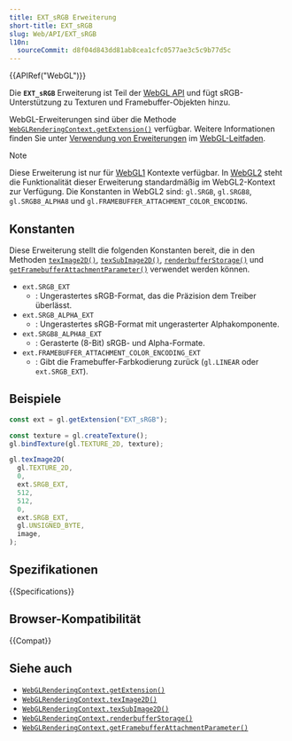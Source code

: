 ```yaml
---
title: EXT_sRGB Erweiterung
short-title: EXT_sRGB
slug: Web/API/EXT_sRGB
l10n:
  sourceCommit: d8f04d843dd81ab8cea1cfc0577ae3c5c9b77d5c
---
```


{{APIRef("WebGL")}}

Die **`EXT_sRGB`** Erweiterung ist Teil der [WebGL API](/de/docs/Web/API/WebGL_API) und fügt sRGB-Unterstützung zu Texturen und Framebuffer-Objekten hinzu.

WebGL-Erweiterungen sind über die Methode [`WebGLRenderingContext.getExtension()`](/de/docs/Web/API/WebGLRenderingContext/getExtension) verfügbar. Weitere Informationen finden Sie unter [Verwendung von Erweiterungen](/de/docs/Web/API/WebGL_API/Using_Extensions) im [WebGL-Leitfaden](/de/docs/Web/API/WebGL_API/Tutorial).

> [!NOTE]
> Diese Erweiterung ist nur für [WebGL1](/de/docs/Web/API/WebGLRenderingContext) Kontexte verfügbar. In [WebGL2](/de/docs/Web/API/WebGL2RenderingContext) steht die Funktionalität dieser Erweiterung standardmäßig im WebGL2-Kontext zur Verfügung. Die Konstanten in WebGL2 sind: `gl.SRGB`, `gl.SRGB8`, `gl.SRGB8_ALPHA8` und `gl.FRAMEBUFFER_ATTACHMENT_COLOR_ENCODING`.

## Konstanten

Diese Erweiterung stellt die folgenden Konstanten bereit, die in den Methoden [`texImage2D()`](/de/docs/Web/API/WebGLRenderingContext/texImage2D), [`texSubImage2D()`](/de/docs/Web/API/WebGLRenderingContext/texSubImage2D), [`renderbufferStorage()`](/de/docs/Web/API/WebGLRenderingContext/renderbufferStorage) und [`getFramebufferAttachmentParameter()`](/de/docs/Web/API/WebGLRenderingContext/getFramebufferAttachmentParameter) verwendet werden können.

- `ext.SRGB_EXT`
  - : Ungerastertes sRGB-Format, das die Präzision dem Treiber überlässt.
- `ext.SRGB_ALPHA_EXT`
  - : Ungerastertes sRGB-Format mit ungerasterter Alphakomponente.
- `ext.SRGB8_ALPHA8_EXT`
  - : Gerasterte (8-Bit) sRGB- und Alpha-Formate.
- `ext.FRAMEBUFFER_ATTACHMENT_COLOR_ENCODING_EXT`
  - : Gibt die Framebuffer-Farbkodierung zurück (`gl.LINEAR` oder `ext.SRGB_EXT`).

## Beispiele

```js
const ext = gl.getExtension("EXT_sRGB");

const texture = gl.createTexture();
gl.bindTexture(gl.TEXTURE_2D, texture);

gl.texImage2D(
  gl.TEXTURE_2D,
  0,
  ext.SRGB_EXT,
  512,
  512,
  0,
  ext.SRGB_EXT,
  gl.UNSIGNED_BYTE,
  image,
);
```

## Spezifikationen

{{Specifications}}

## Browser-Kompatibilität

{{Compat}}

## Siehe auch

- [`WebGLRenderingContext.getExtension()`](/de/docs/Web/API/WebGLRenderingContext/getExtension)
- [`WebGLRenderingContext.texImage2D()`](/de/docs/Web/API/WebGLRenderingContext/texImage2D)
- [`WebGLRenderingContext.texSubImage2D()`](/de/docs/Web/API/WebGLRenderingContext/texSubImage2D)
- [`WebGLRenderingContext.renderbufferStorage()`](/de/docs/Web/API/WebGLRenderingContext/renderbufferStorage)
- [`WebGLRenderingContext.getFramebufferAttachmentParameter()`](/de/docs/Web/API/WebGLRenderingContext/getFramebufferAttachmentParameter)
